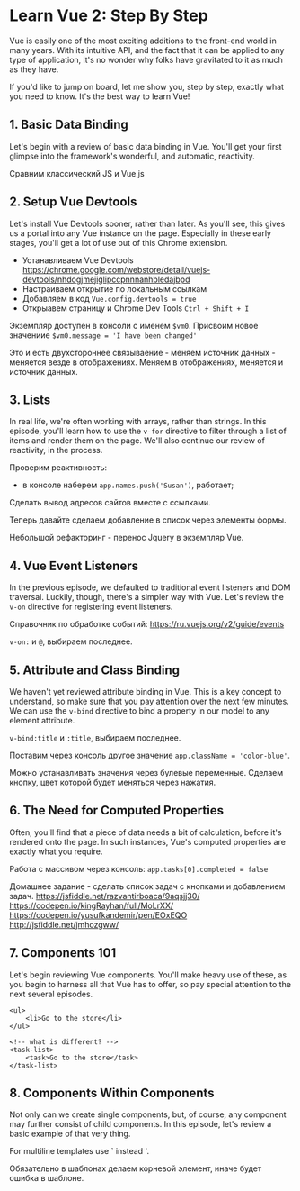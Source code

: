 # Learn Vue 2: Step By Step

Vue is easily one of the most exciting additions to the front-end world in many years. With its intuitive API, and the fact that it can be applied to any type of application, it's no wonder why folks have gravitated to it as much as they have.

If you'd like to jump on board, let me show you, step by step, exactly what you need to know. It's the best way to learn Vue!

## 1. Basic Data Binding

Let's begin with a review of basic data binding in Vue. You'll get your first glimpse into the framework's wonderful, and automatic, reactivity.

Сравним классический JS и Vue.js

## 2. Setup Vue Devtools

Let's install Vue Devtools sooner, rather than later. As you'll see, this gives us a portal into any Vue instance on the page. Especially in these early stages, you'll get a lot of use out of this Chrome extension.

- Устанавливаем Vue Devtools
https://chrome.google.com/webstore/detail/vuejs-devtools/nhdogjmejiglipccpnnnanhbledajbpd
- Настраиваем открытие по локальным ссылкам
- Добавляем в код `Vue.config.devtools = true`
- Открыавем страницу и Chrome Dev Tools `Ctrl + Shift + I`

Экземпляр доступен в консоли с именем `$vm0`. Присвоим новое значениие `$vm0.message = 'I have been changed'`

Это и есть двухстороннее связываение - меняем источник данных - меняется везде в отображениях. Меняем в отображениях, меняется и источник данных.

## 3. Lists

In real life, we're often working with arrays, rather than strings. In this episode, you'll learn how to use the `v-for` directive to filter through a list of items and render them on the page. We'll also continue our review of reactivity, in the process.

Проверим реактивность:
- в консоле наберем `app.names.push('Susan')`, работает;

Сделать вывод адресов сайтов вместе с ссылками.

Теперь давайте сделаем добавление в список через элементы формы.

Небольшой рефакторинг - перенос Jquery в экземпляр Vue.

## 4. Vue Event Listeners

In the previous episode, we defaulted to traditional event listeners and DOM traversal. Luckily, though, there's a simpler way with Vue. Let's review the `v-on` directive for registering event listeners.

Справочник по обработке событий:
https://ru.vuejs.org/v2/guide/events

`v-on:` и `@`, выбираем последнее.

## 5. Attribute and Class Binding

We haven't yet reviewed attribute binding in Vue. This is a key concept to understand, so make sure that you pay attention over the next few minutes. We can use the `v-bind` directive to bind a property in our model to any element attribute.

`v-bind:title` и `:title`, выбираем последнее.

Поставим через консоль другое значение `app.className = 'color-blue'`.

Можно устанавливать значения через булевые переменные. Сделаем кнопку, цвет которой будет меняться через нажатия.

## 6. The Need for Computed Properties

Often, you'll find that a piece of data needs a bit of calculation, before it's rendered onto the page. In such instances, Vue's computed properties are exactly what you require.

Работа с массивом через консоль:
`app.tasks[0].completed = false`

Домашнее задание - сделать список задач с кнопками и добавлением задач.
https://jsfiddle.net/razvantirboaca/9aqsjj30/
https://codepen.io/kingRayhan/full/MoLrXX/
https://codepen.io/yusufkandemir/pen/EOxEQO
http://jsfiddle.net/jmhozgww/

## 7. Components 101

Let's begin reviewing Vue components. You'll make heavy use of these, as you begin to harness all that Vue has to offer, so pay special attention to the next several episodes.

```
<ul>
    <li>Go to the store</li>
</ul>

<!-- what is different? -->
<task-list>
    <task>Go to the store</task>
</task-list>

```

## 8. Components Within Components

Not only can we create single components, but, of course, any component may further consist of child components. In this episode, let's review a basic example of that very thing.

For multiline templates use \` instead '.

Обязательно в шаблонах делаем корневой элемент, иначе будет ошибка в шаблоне.
